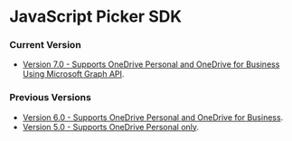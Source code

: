 # JavaScript Picker SDK

### Current Version

* [Version 7.0 - Supports OneDrive Personal and OneDrive for Business Using Microsoft Graph API](js-v7/js-picker-overview.md).

### Previous Versions

* [Version 6.0 - Supports OneDrive Personal and OneDrive for Business](js-v6/js-picker-overview.md).
* [Version 5.0 - Supports OneDrive Personal only](js-v5/javascript-picker-saver.md).


<!-- {
  "type": "#page.annotation",
  "description": "Read more about the differences in using unified JavaScript Picker SDK",
  "keywords": "release,notes,onedrive,onedrive for business,od4b,odb,files api,files api v2",
  "section": "documentation",
} -->
